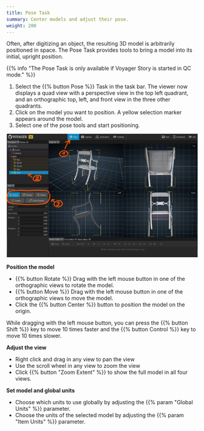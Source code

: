 ```yaml
---
title: Pose Task
summary: Center models and adjust their pose.
weight: 200
---
```


Often, after digitizing an object, the resulting 3D model is arbitrarily positioned in space. The Pose Task provides
tools to bring a model into its initial, upright position.

{{% info "The Pose Task is only available if Voyager Story is started in QC mode." %}}

1. Select the {{% button Pose %}} Task in the task bar. The viewer now displays a quad view with a perspective view
   in the top left quadrant, and an orthographic top, left, and front view in the three other quadrants.
2. Click on the model you want to position. A yellow selection marker appears around the model.
3. Select one of the pose tools and start positioning.

![Pose Task](pose-task.jpg)

**Position the model**

- {{% button Rotate %}} Drag with the left mouse button in one of the orthographic views to rotate the model.
- {{% button Move %}} Drag with the left mouse button in one of the orthographic views to move the model.
- Click the {{% button Center %}} button to position the model on the origin.

While dragging with the left mouse button, you can press the {{% button Shift %}} key to move 10 times faster and
the {{% button Control %}} key to move 10 times slower.

**Adjust the view**

- Right click and drag in any view to pan the view
- Use the scroll wheel in any view to zoom the view
- Click {{% button "Zoom Extent" %}} to show the full model in all four views.

**Set model and global units**

- Choose which units to use globally by adjusting the {{% param "Global Units" %}} parameter.
- Choose the units of the selected model by adjusting the {{% param "Item Units" %}} parameter. 

